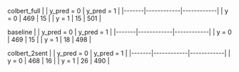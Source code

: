 colbert_full
|       | y_pred = 0 | y_pred = 1 |
|-------|------------|------------|
| y = 0 | 469        | 15         |
| y = 1 | 15         | 501        |

baseline
|       | y_pred = 0 | y_pred = 1 |
|-------|------------|------------|
| y = 0 | 469        | 15         |
| y = 1 | 18         | 498        |

colbert_2sent
|       | y_pred = 0 | y_pred = 1 |
|-------|------------|------------|
| y = 0 | 468        | 16         |
| y = 1 | 26         | 490        |
